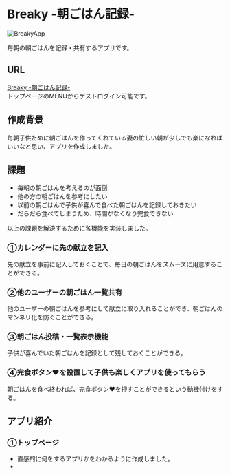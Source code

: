 # Breaky -朝ごはん記録-
![BreakyApp](https://user-images.githubusercontent.com/89643851/191385348-6aa0a582-6d89-4272-8451-e9825b7391d8.png)

毎朝の朝ごはんを記録・共有するアプリです。

## URL
[Breaky -朝ごはん記録-](https://breaky-app-030618.herokuapp.com/)          
トップページのMENUからゲストログイン可能です。

## 作成背景
毎朝子供ために朝ごはんを作ってくれている妻の忙しい朝が少しでも楽になればいいなと思い、アプリを作成しました。

## 課題
- 毎朝の朝ごはんを考えるのが面倒
- 他の方の朝ごはんを参考にしたい
- 以前の朝ごはんで子供が喜んで食べた朝ごはんを記録しておきたい
- だらだら食べてしまうため、時間がなくなり完食できない


以上の課題を解決するために各機能を実装しました。

### ①カレンダーに先の献立を記入
先の献立を事前に記入しておくことで、毎日の朝ごはんをスムーズに用意することができる。


### ②他のユーザーの朝ごはん一覧共有
他のユーザーの朝ごはんを参考にして献立に取り入れることができ、朝ごはんのマンネリ化を防ぐことができる。


### ③朝ごはん投稿・一覧表示機能
子供が喜んでいた朝ごはんを記録として残しておくことができる。


### ④完食ボタン❤️を設置して子供も楽しくアプリを使ってもらう
朝ごはんを食べ終われば、完食ボタン❤️を押すことができるという動機付けをする。


## アプリ紹介

### ①トップページ

- 直感的に何をするアプリかをわかるように作成しました。
- 





